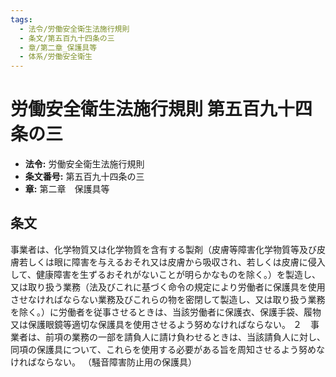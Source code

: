```yaml
---
tags:
  - 法令/労働安全衛生法施行規則
  - 条文/第五百九十四条の三
  - 章/第二章_保護具等
  - 体系/労働安全衛生
---
```

# 労働安全衛生法施行規則 第五百九十四条の三

- **法令:** 労働安全衛生法施行規則
- **条文番号:** 第五百九十四条の三
- **章:** 第二章　保護具等

## 条文
事業者は、化学物質又は化学物質を含有する製剤（皮膚等障害化学物質等及び皮膚若しくは眼に障害を与えるおそれ又は皮膚から吸収され、若しくは皮膚に侵入して、健康障害を生ずるおそれがないことが明らかなものを除く。）を製造し、又は取り扱う業務（法及びこれに基づく命令の規定により労働者に保護具を使用させなければならない業務及びこれらの物を密閉して製造し、又は取り扱う業務を除く。）に労働者を従事させるときは、当該労働者に保護衣、保護手袋、履物又は保護眼鏡等適切な保護具を使用させるよう努めなければならない。
２　事業者は、前項の業務の一部を請負人に請け負わせるときは、当該請負人に対し、同項の保護具について、これらを使用する必要がある旨を周知させるよう努めなければならない。
（騒音障害防止用の保護具）

